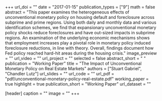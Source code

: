 +++
url_doi = ""
date = "2017-01-15"
publication_types = ["9"]
math = false
abstract = "This paper examines the heterogeneous effects of unconventional monetary policy on housing default and foreclosure across subprime and prime regions. Using both daily and monthly data and various identification schemes, we find that expansionary unconventional monetary policy shocks reduce foreclosures and have out-sized impacts in subprime regions. An examination of the underlying economic mechanisms shows that employment increases play a pivotal role in monetary policy induced foreclosure reductions, in line with theory. Overall, findings document how Fed policy reached hard-hit areas during the housing crisis."
image_preview = ""
url_video = ""
url_project = ""
selected = false
abstract_short = " "
publication = "Working Paper"
title = "The Impact of Unconventional Monetary Policy on Real Estate Markets"
authors = ["Stuart Gabriel", "Chandler Lutz"]
url_slides = ""
url_code = ""
url_pdf = "pdf/unconventional-monetary-policy-real-estate.pdf"
working_paper = true
highlight = true
publication_short = "Working Paper"
url_dataset = ""

[header]
  caption = ""
  image = ""
+++

